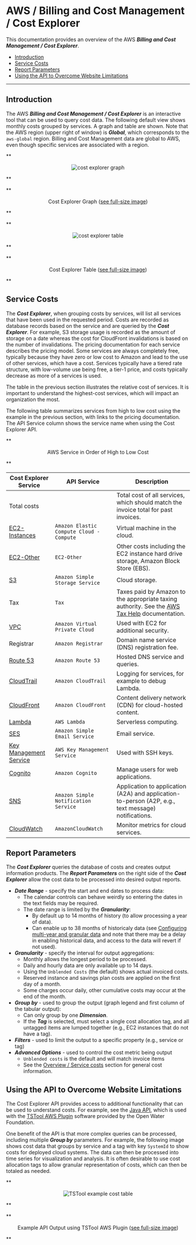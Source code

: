 # AWS / Billing and Cost Management / Cost Explorer #

This documentation provides an overview of the AWS ***Billing and Cost Management / Cost Explorer***.

*   [Introduction](#introduction)
*   [Service Costs](#service-costs)
*   [Report Parameters](#report-parameters)
*   [Using the API to Overcome Website Limitations](#using-the-api-to-overcome-website-limitations)

---------------

## Introduction ##

The AWS ***Billing and Cost Management / Cost Explorer*** is an interactive tool that can be used to query cost data.
The following default view shows monthly costs grouped by services.
A graph and table are shown.
Note that the AWS region (upper right of window) is ***Global***,
which corresponds to the `aws-global` region.
Billing and Cost Management data are global to AWS,
even though specific services are associated with a region. 

**<p style="text-align: center;">
![cost explorer graph](cost-explorer-graph.png)
</p>**

**<p style="text-align: center;">
Cost Explorer Graph (<a href="../cost-explorer-graph.png">see full-size image</a>)
</p>**

**<p style="text-align: center;">
![cost explorer table](cost-explorer-table.png)
</p>**

**<p style="text-align: center;">
Cost Explorer Table (<a href="../cost-explorer-table.png">see full-size image</a>)
</p>**

## Service Costs ##

The ***Cost Explorer***, when grouping costs by services, will list all services that have been used in the requested period.
Costs are recorded as database records based on the service and are queried by the ***Cost Explorer***.
For example, S3 storage usage is recorded as the amount of storage on a date
whereas the cost for CloudFront invalidations is based on the number of invalidations.
The pricing documentation for each service describes the pricing model.
Some services are always completely free,
typically because they have zero or low cost to Amazon and lead to the use of other services, which have a cost.
Services typically have a tiered rate structure, with low-volume use being free,
a tier-1 price, and costs typically decrease as more of a services is used.

The table in the previous section illustrates the relative cost of services.
It is important to understand the highest-cost services,
which will impact an organization the most.

The following table summarizes services from high to low cost using the example in the previous section,
with links to the pricing documentation.
The API Service column shows the service name when using the Cost Explorer API.

**<p style="text-align: center;">
AWS Service in Order of High to Low Cost
</p>**

| **Cost Explorer Service** | **API Service** | **Description** |
| -- | -- | -- |
| Total costs | | Total cost of all services, which should match the invoice total for past invoices. |
| [EC2-Instances](https://aws.amazon.com/ec2/pricing/) | `Amazon Elastic Compute Cloud - Compute` | Virtual machine in the cloud. |
| [EC2-Other](https://aws.amazon.com/ebs/pricing/) | `EC2-Other` | Other costs including the EC2 instance hard drive storage, Amazon Block Store (EBS). |
| [S3](https://aws.amazon.com/s3/pricing/) | `Amazon Simple Storage Service` | Cloud storage. |
| Tax | `Tax` | Taxes paid by Amazon to the appropriate taxing authority.  See the [AWS Tax Help](https://aws.amazon.com/tax-help/united-states/) documentation. |
| [VPC](https://aws.amazon.com/vpc/pricing/) | `Amazon Virtual Private Cloud` | Used with EC2 for additional security. |
| Registrar | `Amazon Registrar` | Domain name service (DNS) registration fee. |
| [Route 53](https://aws.amazon.com/route53/pricing/) | `Amazon Route 53` | Hosted DNS service and queries. |
| [CloudTrail](https://aws.amazon.com/cloudtrail/pricing/) | `Amazon CloudTrail` | Logging for services, for example to debug Lambda. |
| [CloudFront](https://aws.amazon.com/cloudfront/pricing/) | `Amazon CloudFront` | Content delivery network (CDN) for cloud-hosted content. |
| [Lambda](https://aws.amazon.com/lambda/pricing/) | `AWS Lambda` | Serverless computing. |
| [SES](https://aws.amazon.com/ses/pricing/) | `Amazon Simple Email Service` | Email service. |
| [Key Management Service](https://aws.amazon.com/ses/pricing/) | `AWS Key Management Service` | Used with SSH keys. |
| [Cognito](https://aws.amazon.com/cognito/pricing/) | `Amazon Cognito` | Manage users for web applications. |
| [SNS](https://aws.amazon.com/sns/pricing/) | `Amazon Simple Notification Service` | Application to application (A2A) and application-to-person (A2P, e.g., text message) notifications. |
| [CloudWatch](https://aws.amazon.com/cloudwatch/pricing/) | `AmazonCloudWatch` | Monitor metrics for cloud services. |

## Report Parameters ##

The ***Cost Explorer*** queries the database of costs and creates output information products.
The ***Report Parameters*** on the right side of the ***Cost Explorer*** allow the cost data to be processed into desired output reports.

*   ***Date Range*** - specify the start and end dates to process data:
    +   The calendar controls can behave weirdly so entering the dates in the text fields may be required.
    +   The date range is limited by the ***Granularity***:
        -    By default up to 14 months of history (to allow processing a year of data).
        -    Can enable up to 38 months of historicaly data (see
             [Configuring multi-year and granular data](https://docs.aws.amazon.com/cost-management/latest/userguide/ce-configuring-data.html)
             and note that there may be a delay in enabling historical data, and access to the data will revert if not used).
*   ***Granularity*** - specify the interval for output aggregations:
    +   Monthly allows the longest period to be processed.
    +   Daily and hourly data are only available up to 14 days.
    +   Using the `Unblended Costs` (the default) shows actual invoiced costs.
    +   Reserved instance and savings plan costs are applied on the first day of a month.
    +   Some charges occur daily, other cumulative costs may occur at the end of the month.
*   ***Group by*** - used to group the output (graph legend and first column of the tabular output):
    +   Can only group by one ***Dimension***.
    +   If the ***Tag*** is selected, must select a single cost allocation tag,
        and all untagged items are lumped together (e.g., EC2 instances that do not have a tag).
*   ***Filters*** - used to limit the output to a specific property (e.g., service or tag)
*   ***Advanced Options*** - used to control the cost metric being output
    +   `Unblended costs` is the default and will match invoice items
    +   See the [Overview / Service costs](../overview.md) section for general cost information.

## Using the API to Overcome Website Limitations ##

The Cost Explorer API provides access to additional functionality that can be used to understand costs.
For example, see the [Java API](https://sdk.amazonaws.com/java/api/latest/software/amazon/awssdk/services/costexplorer/package-summary.html),
which is used with the [TSTool AWS Plugin](https://software.openwaterfoundation.org/tstool-aws-plugin)
software provided by the Open Water Foundation.

One benefit of the API is that more complex queries can be processed,
including multiple ***Group by*** parameters.
For example, the following image shows cost data that groups by service and a tag with key `SystemId` to show costs for deployed cloud systems.
The data can then be processed into time series for visualization and analysis.
It is often desirable to use cost allocation tags to allow granular representation of costs,
which can then be totaled as needed.

**<p style="text-align: center;">
![TSTool example cost table](tstool-example-table.png)
</p>**

**<p style="text-align: center;">
Example API Output using TSTool AWS Plugin (<a href="../tstool-example-table.png">see full-size image</a>)
</p>**
